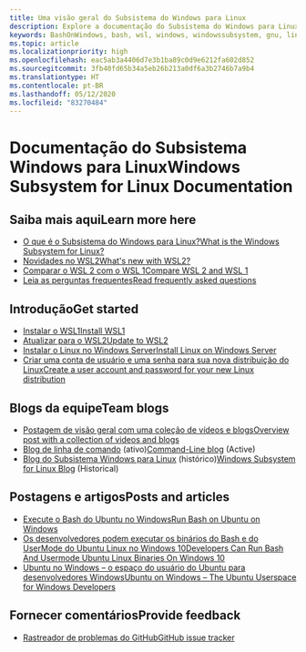 ```yaml
---
title: Uma visão geral do Subsistema do Windows para Linux
description: Explore a documentação do Subsistema do Windows para Linux.
keywords: BashOnWindows, bash, wsl, windows, windowssubsystem, gnu, linux
ms.topic: article
ms.localizationpriority: high
ms.openlocfilehash: eac5ab3a4406d7e3b1ba89c0d9e6212fa602d852
ms.sourcegitcommit: 3fb40fd65b34a5eb26b213a0df6a3b2746b7a9b4
ms.translationtype: HT
ms.contentlocale: pt-BR
ms.lasthandoff: 05/12/2020
ms.locfileid: "83270484"
---
```

# <a name="windows-subsystem-for-linux-documentation"></a><span data-ttu-id="c74d2-104">Documentação do Subsistema Windows para Linux</span><span class="sxs-lookup"><span data-stu-id="c74d2-104">Windows Subsystem for Linux Documentation</span></span>

## <a name="learn-more-here"></a><span data-ttu-id="c74d2-105">Saiba mais aqui</span><span class="sxs-lookup"><span data-stu-id="c74d2-105">Learn more here</span></span>

* [<span data-ttu-id="c74d2-106">O que é o Subsistema do Windows para Linux?</span><span class="sxs-lookup"><span data-stu-id="c74d2-106">What is the Windows Subsystem for Linux?</span></span>](about.md)
* [<span data-ttu-id="c74d2-107">Novidades no WSL2</span><span class="sxs-lookup"><span data-stu-id="c74d2-107">What's new with WSL2?</span></span>](wsl2-index.md)
* [<span data-ttu-id="c74d2-108">Comparar o WSL 2 com o WSL 1</span><span class="sxs-lookup"><span data-stu-id="c74d2-108">Compare WSL 2 and WSL 1</span></span>](compare-versions.md)
* [<span data-ttu-id="c74d2-109">Leia as perguntas frequentes</span><span class="sxs-lookup"><span data-stu-id="c74d2-109">Read frequently asked questions</span></span>](faq.md)

## <a name="get-started"></a><span data-ttu-id="c74d2-110">Introdução</span><span class="sxs-lookup"><span data-stu-id="c74d2-110">Get started</span></span>

* [<span data-ttu-id="c74d2-111">Instalar o WSL1</span><span class="sxs-lookup"><span data-stu-id="c74d2-111">Install WSL1</span></span>](install-win10.md)
* [<span data-ttu-id="c74d2-112">Atualizar para o WSL2</span><span class="sxs-lookup"><span data-stu-id="c74d2-112">Update to WSL2</span></span>](install-win10.md#update-to-wsl-2)
* [<span data-ttu-id="c74d2-113">Instalar o Linux no Windows Server</span><span class="sxs-lookup"><span data-stu-id="c74d2-113">Install Linux on Windows Server</span></span>](install-on-server.md)
* [<span data-ttu-id="c74d2-114">Criar uma conta de usuário e uma senha para sua nova distribuição do Linux</span><span class="sxs-lookup"><span data-stu-id="c74d2-114">Create a user account and password for your new Linux distribution</span></span>](user-support.md)

## <a name="team-blogs"></a><span data-ttu-id="c74d2-115">Blogs da equipe</span><span class="sxs-lookup"><span data-stu-id="c74d2-115">Team blogs</span></span>

* [<span data-ttu-id="c74d2-116">Postagem de visão geral com uma coleção de vídeos e blogs</span><span class="sxs-lookup"><span data-stu-id="c74d2-116">Overview post with a collection of videos and blogs</span></span>](https://blogs.msdn.microsoft.com/commandline/learn-about-windows-console-and-windows-subsystem-for-linux-wsl/)
* <span data-ttu-id="c74d2-117">[Blog de linha de comando](https://blogs.msdn.microsoft.com/commandline/) (ativo)</span><span class="sxs-lookup"><span data-stu-id="c74d2-117">[Command-Line blog](https://blogs.msdn.microsoft.com/commandline/) (Active)</span></span>
* <span data-ttu-id="c74d2-118">[Blog do Subsistema Windows para Linux](https://blogs.msdn.microsoft.com/wsl/) (histórico)</span><span class="sxs-lookup"><span data-stu-id="c74d2-118">[Windows Subsystem for Linux Blog](https://blogs.msdn.microsoft.com/wsl/) (Historical)</span></span>

## <a name="posts-and-articles"></a><span data-ttu-id="c74d2-119">Postagens e artigos</span><span class="sxs-lookup"><span data-stu-id="c74d2-119">Posts and articles</span></span>

* [<span data-ttu-id="c74d2-120">Execute o Bash do Ubuntu no Windows</span><span class="sxs-lookup"><span data-stu-id="c74d2-120">Run Bash on Ubuntu on Windows</span></span>](https://blogs.windows.com/buildingapps/2016/03/30/run-bash-on-ubuntu-on-windows/)
* [<span data-ttu-id="c74d2-121">Os desenvolvedores podem executar os binários do Bash e do UserMode do Ubuntu Linux no Windows 10</span><span class="sxs-lookup"><span data-stu-id="c74d2-121">Developers Can Run Bash And Usermode Ubuntu Linux Binaries On Windows 10</span></span>](https://www.hanselman.com/blog/DevelopersCanRunBashShellAndUsermodeUbuntuLinuxBinariesOnWindows10.aspx)
* [<span data-ttu-id="c74d2-122">Ubuntu no Windows – o espaço do usuário do Ubuntu para desenvolvedores Windows</span><span class="sxs-lookup"><span data-stu-id="c74d2-122">Ubuntu on Windows – The Ubuntu Userspace for Windows Developers</span></span>](https://insights.ubuntu.com/2016/03/30/ubuntu-on-windows-the-ubuntu-userspace-for-windows-developers/)

## <a name="provide-feedback"></a><span data-ttu-id="c74d2-123">Fornecer comentários</span><span class="sxs-lookup"><span data-stu-id="c74d2-123">Provide feedback</span></span>

* [<span data-ttu-id="c74d2-124">Rastreador de problemas do GitHub</span><span class="sxs-lookup"><span data-stu-id="c74d2-124">GitHub issue tracker</span></span>](https://github.com/Microsoft/BashOnWindows/issues)
